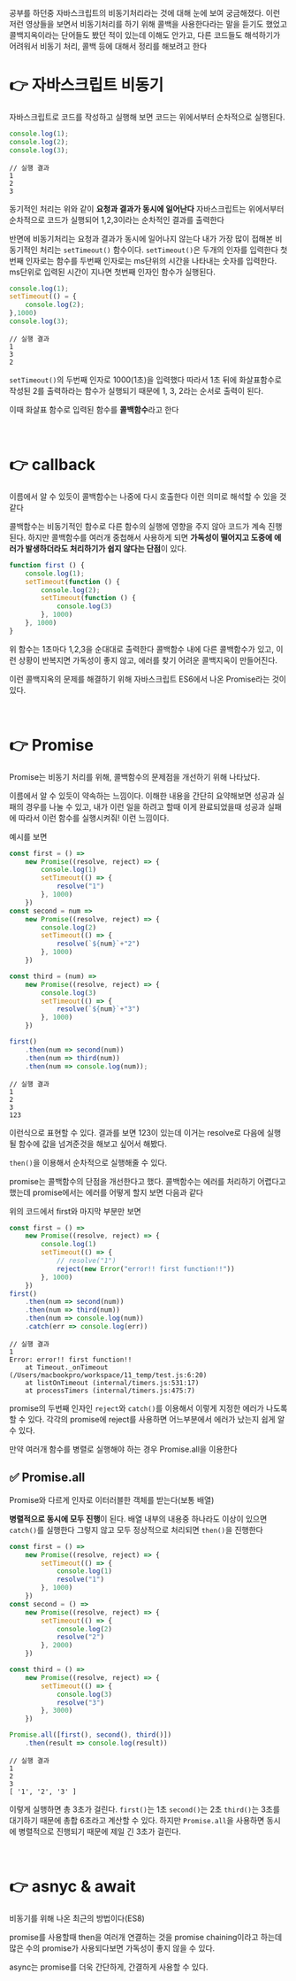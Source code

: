 공부를 하던중 자바스크립트의 비동기처리라는 것에 대해 눈에 보여 궁금해졌다. 이런 저런 영상들을 보면서 비동기처리를 하기 위해 콜백을 사용한다라는 말을 듣기도 했었고 콜백지옥이라는 단어들도 봤던 적이 있는데 이해도 안가고, 다른 코드들도 해석하기가 어려워서 비동기 처리, 콜백 등에 대해서 정리를 해보려고 한다

# 👉 자바스크립트 비동기
자바스크립트로 코드를 작성하고 실행해 보면 코드는 위에서부터 순차적으로 실행된다.
```javascript
console.log(1);
console.log(2);
console.log(3);
```
```
// 실행 결과
1
2
3
```

동기적인 처리는 위와 같이 **요청과 결과가 동시에 일어난다** 자바스크립트는 위에서부터 순차적으로 코드가 실행되어 1,2,3이라는 순차적인 결과를 출력한다

반면에 비동기처리는 요청과 결과가 동시에 일어나지 않는다 내가 가장 많이 접해본 비동기적인 처리는 `setTimeout()` 함수이다. `setTimeout()`은 두개의 인자를 입력한다 첫번째 인자로는 함수를 두번째 인자로는 ms단위의 시간을 나타내는 숫자를 입력한다. ms단위로 입력된 시간이 지나면 첫번째 인자인 함수가 실행된다. 
```javascript
console.log(1);
setTimeout(() = {
    console.log(2);
},1000)
console.log(3);
```
```
// 실행 결과
1
3
2
```
`setTimeout()`의 두번째 인자로 1000(1초)을 입력했다 따라서 1초 뒤에 화살표함수로 작성된 2를 출력하라는 함수가 실행되기 때문에 1, 3, 2라는 순서로 출력이 된다.

이때 화살표 함수로 입력된 함수를 **콜백함수**라고 한다

<br>

# 👉 callback
이름에서 알 수 있듯이 콜백함수는 나중에 다시 호출한다 이런 의미로 해석할 수 있을 것 같다

콜백함수는 비동기적인 함수로 다른 함수의 실행에 영향을 주지 않아 코드가 계속 진행된다.
하지만 콜백함수를 여러개 중첩해서 사용하게 되면 **가독성이 떨어지고 도중에 에러가 발생하더라도 처리하기가 쉽지 않다는 단점**이 있다.

```javascript
function first () {
    console.log(1);
    setTimeout(function () {
        console.log(2);
        setTimeout(function () {
            console.log(3)
        }, 1000)
    }, 1000)
}
```
위 함수는 1초마다 1,2,3을 순대대로 출력한다 콜백함수 내에 다른 콜백함수가 있고, 이런 상황이 반복지면 가독성이 좋지 않고, 에러를 찾기 어려운 콜백지옥이 만들어진다.

이런 콜백지옥의 문제를 해결하기 위해 자바스크립트 ES6에서 나온 Promise라는 것이 있다.

<br>

# 👉 Promise
Promise는 비동기 처리를 위해, 콜백함수의 문제점을 개선하기 위해 나타났다.

이름에서 알 수 있듯이 약속하는 느낌이다. 이해한 내용을 간단히 요약해보면 성공과 실패의 경우를 나눌 수 있고, 내가 이런 일을 하려고 할때 이게 완료되었을때 성공과 실패에 따라서 이런 함수를 실행시켜줘! 이런 느낌이다. 

예시를 보면
```javascript
const first = () =>
    new Promise((resolve, reject) => {
        console.log(1)
        setTimeout(() => {
            resolve("1")
        }, 1000)
    })
const second = num => 
    new Promise((resolve, reject) => {
        console.log(2)
        setTimeout(() => {
            resolve(`${num}`+"2")
        }, 1000)
    })

const third = (num) => 
    new Promise((resolve, reject) => {
        console.log(3)
        setTimeout(() => {
            resolve(`${num}`+"3")
        }, 1000)
    })

first()
    .then(num => second(num))
    .then(num => third(num))
    .then(num => console.log(num));
```
```
// 실행 결과
1
2
3
123
```
이런식으로 표현할 수 있다. 결과를 보면 123이 있는데 이거는 resolve로 다음에 실행될 함수에 값을 넘겨준것을 해보고 싶어서 해봤다.

`then()`을 이용해서 순차적으로 실행해줄 수 있다.

promise는 콜백함수의 단점을 개선한다고 했다. 콜백함수는 에러를 처리하기 어렵다고 했는데 promise에서는 에러를 어떻게 할지 보면 다음과 같다

위의 코드에서 first와 마지막 부분만 보면

```javascript
const first = () =>
    new Promise((resolve, reject) => {
        console.log(1)
        setTimeout(() => {
            // resolve("1")
            reject(new Error("error!! first function!!"))
        }, 1000)
    })
first()
    .then(num => second(num))
    .then(num => third(num))
    .then(num => console.log(num))
    .catch(err => console.log(err))
```
```
// 실행 결과
1
Error: error!! first function!!
    at Timeout._onTimeout (/Users/macbookpro/workspace/11_temp/test.js:6:20)
    at listOnTimeout (internal/timers.js:531:17)
    at processTimers (internal/timers.js:475:7)
```

promise의 두번째 인자인 `reject`와 `catch()`를 이용해서 이렇게 지정한 에러가 나도록 할 수 있다. 각각의 promise에 reject를 사용하면 어느부분에서 에러가 났는지 쉽게 알 수 있다.



만약 여러개 함수를 병렬로 실행해야 하는 경우 Promise.all을 이용한다

## ✅ Promise.all
Promise와 다르게 인자로 이터러블한 객체를 받는다(보통 배열)

**병렬적으로 동시에 모두 진행**이 된다. 배열 내부의 내용중 하나라도 이상이 있으면 `catch()`를 실행한다 그렇지 않고 모두 정상적으로 처리되면 `then()`을 진행한다

```javascript
const first = () =>
    new Promise((resolve, reject) => {
        setTimeout(() => {
            console.log(1)
            resolve("1")
        }, 1000)
    })
const second = () => 
    new Promise((resolve, reject) => {
        setTimeout(() => {
            console.log(2)
            resolve("2")
        }, 2000)
    })

const third = () => 
    new Promise((resolve, reject) => {
        setTimeout(() => {
            console.log(3)
            resolve("3")
        }, 3000)
    })

Promise.all([first(), second(), third()])
    .then(result => console.log(result))
```
```
// 실행 결과
1
2
3
[ '1', '2', '3' ]
```
이렇게 실행하면 총 3초가 걸린다. `first()`는 1초 `second()`는 2초 `third()`는 3초를 대기하기 때문에 총합 6초라고 계산할 수 있다. 하지만 `Promise.all`을 사용하면 동시에 병렬적으로 진행되기 때문에 제일 긴 3초가 걸린다.

<br>

# 👉 asnyc & await
비동기를 위해 나온 최근의 방법이다(ES8)

promise를 사용할때 then을 여러개 연결하는 것을 promise chaining이라고 하는데 많은 수의 promise가 사용되다보면 가독성이 좋지 않을 수 있다.

async는 promise를 더욱 간단하게, 간결하게 사용할 수 있다.

```javascipt

```
